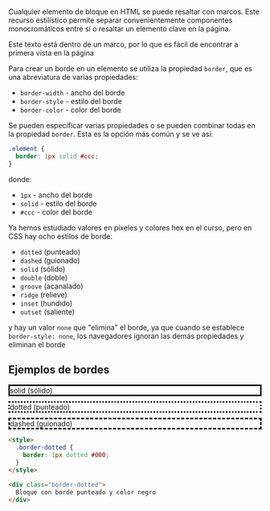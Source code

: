 
Cualquier elemento de bloque en HTML se puede resaltar con marcos. Este recurso estilístico permite separar convenientemente componentes monocromáticos entre sí o resaltar un elemento clave en la página.

<div class="hexlet-basics-example my-3">
  <p class="m-0">Este texto está dentro de un marco, por lo que es fácil de encontrar a primera vista en la página</p>
</div>

Para crear un borde en un elemento se utiliza la propiedad `border`, que es una abreviatura de varias propiedades:

* `border-width` - ancho del borde
* `border-style` - estilo del borde
* `border-color` - color del borde

Se pueden especificar varias propiedades o se pueden combinar todas en la propiedad `border`. Esta es la opción más común y se ve así:

```css
.element {
  border: 1px solid #ccc;
}
```

donde:

* `1px` - ancho del borde
* `solid` - estilo del borde
* `#ccc` - color del borde

Ya hemos estudiado valores en píxeles y colores hex en el curso, pero en CSS hay ocho estilos de borde:

* `dotted` (punteado)
* `dashed` (guionado)
* `solid` (sólido)
* `double` (doble)
* `groove` (acanalado)
* `ridge` (relieve)
* `inset` (hundido)
* `outset` (saliente)

y hay un valor `none` que "elimina" el borde, ya que cuando se establece `border-style: none`, los navegadores ignoran las demás propiedades y eliminan el borde

## Ejemplos de bordes

<div style="border: 3px solid #000; margin-bottom: 10px;" class="p-2">
  solid (sólido)
</div>
<div style="border: 3px dotted #000; margin-bottom: 10px;" class="p-2">
  dotted (punteado)
</div>
<div style="border: 3px dashed #000; margin-bottom: 10px;" class="p-2">
  dashed (guionado)
</div>

```html
<style>
  .border-dotted {
    border: 1px dotted #000;
  }
</style>

<div class="border-dotted">
  Bloque con borde punteado y color negro
</div>
```
